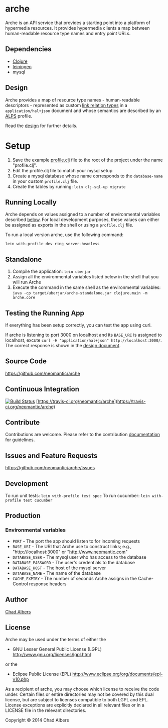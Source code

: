 # arche

Arche is an API service that provides a starting point into a platform
of hypermedia resources. It provides hypermedia clients a map between
human-readable resource type names and entry point URLs.

## Dependencies
* [Clojure](http://clojure.org/)
* [leiningen](http://leiningen.org/)
* mysql

## Design
Arche provides a map of resource type names - human-readable
descriptors - represented as custom
[link relation types](http://en.wikipedia.org/wiki/Link_relation) in a
`application/hal+json` document and whose semantics are described by an
[ALPS](http://alps.io/spec/) profile.

Read the [design](design.md) for further details.

# Setup

1. Save the example [profile.clj](example-profile.clj) file to the root
of the project under the name "profile.clj".
2. Edit the profile.clj file to match your mysql setup
3. Create a mysql database whose name corresponds to the `database-name`
in your custom `profile.clj` file.
4. Create the tables by running: `lein clj-sql-up migrate`

## Running Locally
Arche depends on values assigned to a number of environmental
variables described [below](#environmental-variables). For local
development purposes, these values can either be assigned as exports
in the shell or using a `profile.clj` file.

To run a local version arche, use the following command:

`lein with-profile dev ring server-headless`

## Standalone

1. Compile the application: `lein uberjar`
2. Assign all the environmental variables listed below in the shell
that you will run Arche
3. Execute the command in the same shell as the environmental
variables: `java -cp target/uberjar/arche-standalone.jar clojure.main
-m arche.core`

## Testing the Running App

If everything has been setup correctly, you can test the app using
curl.

If arche is listening to port 3000 on localhost and its `BASE_URI`
is assigned to localhost, excute `curl -H "application/hal+json"
http://localhost:3000/`. The correct response is shown in the [design
document](design.md).

## Source Code

https://github.com/neomantic/arche

## Continuous Integration
[![Build Status](https://travis-ci.org/neomantic/arche.svg?branch=develop)](https://travis-ci.org/neomantic/arche) [https://travis-ci.org/neomantic/arche](https://travis-ci.org/neomantic/arche)

## Contribute
Contributions are welcome. Please refer to the contribution
[documentation](CONTRIBUTE.md) for guidelines.

## Issues and Feature Requests

https://github.com/neomantic/arche/issues

## Development
To run unit tests: `lein with-profile test spec`
To run cucumber: `lein with-profile test cucumber`

## Production
### Environmental variables

* `PORT` - The port the app should listen to for incoming requests
* `BASE_URI` - The URI that Arche use to construct links; e.g.,
   "http://localhost:3000" or "http://www.neomantic.com"
* `DATABASE_USER` - The mysql user who has access to the database
* `DATABASE_PASSWORD` - The user's credentials to the database
* `DATABASE_HOST` - The host of the mysql server
* `DATABASE_NAME` - The name of the database
* `CACHE_EXPIRY` - The number of seconds Arche assigns in the
  Cache-Control response headers

## Author

[Chad Albers](mailto:calbers@neomantic.com)

## License

Arche may be used under the terms of either the

  * GNU Lesser General Public License (LGPL)
    http://www.gnu.org/licenses/lgpl.html

or the

  * Eclipse Public License (EPL)
    http://www.eclipse.org/org/documents/epl-v10.php

As a recipient of arche, you may choose which license to receive the code
under. Certain files or entire directories may not be covered by this
dual license, but are subject to licenses compatible to both LGPL and EPL.
License exceptions are explicitly declared in all relevant files or in a
LICENSE file in the relevant directories.

Copyright © 2014 Chad Albers
